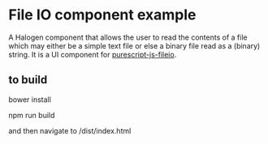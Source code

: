 File IO component example
=========================

A Halogen component that allows the user to read the contents of a file which may either be a simple text file or else a binary file read as a (binary) string.  It is a UI component for [purescript-js-fileio](https://github.com/newlandsvalley/purescript-js-fileio).

to build
--------

   bower install

   npm run build

   and then navigate to /dist/index.html   

